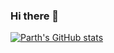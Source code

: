 ### Hi there 👋

[![Parth's GitHub stats](https://github-readme-stats.vercel.app/api?username=Parth-Goyal11)](https://github.com/anuraghazra/github-readme-stats)

<!--
**Parth-Goyal11/Parth-Goyal11** is a ✨ _special_ ✨ repository because its `README.md` (this file) appears on your GitHub profile.

Here are some ideas to get you started:

- 🔭 I’m currently working on ...
- 🌱 I’m currently learning ...
- 👯 I’m looking to collaborate on ...
- 🤔 I’m looking for help with ...
- 💬 Ask me about ...
- 📫 How to reach me: ...
- 😄 Pronouns: ...
- ⚡ Fun fact: ...
-->
